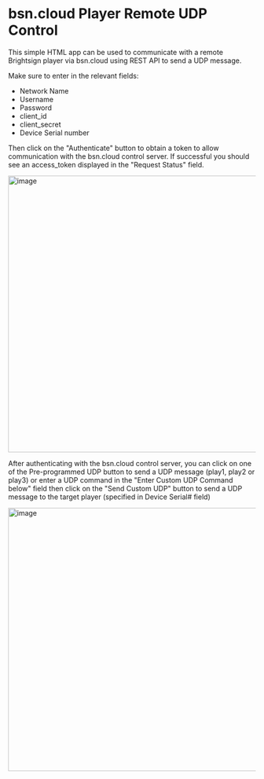 # bsn.cloud Player Remote UDP Control

This simple HTML app can be used to communicate with a remote Brightsign player via bsn.cloud using REST API to send a UDP message. 

Make sure to enter in the relevant fields:

- Network Name
- Username
- Password
- client_id
- client_secret
- Device Serial number

Then click on the "Authenticate" button to obtain a token to allow communication with the bsn.cloud control server. If successful you should see an access_token displayed in the "Request Status" field. 

<img width="563" alt="image" src="https://github.com/RomeoLB/send-udp-bsn-cloud/assets/136584791/f0f45cc0-f084-42b9-b31c-c7269877dcc7">

After authenticating with the bsn.cloud control server, you can click on one of the Pre-programmed UDP button to send a UDP message (play1, play2 or play3) or enter a UDP command in the "Enter Custom UDP Command below" field then click on the "Send Custom UDP" button to send a UDP message to the target player (specified in Device Serial# field)

<img width="536" alt="image" src="https://github.com/RomeoLB/send-udp-bsn-cloud/assets/136584791/85814146-a15b-4155-8a04-54e912fdca44">


